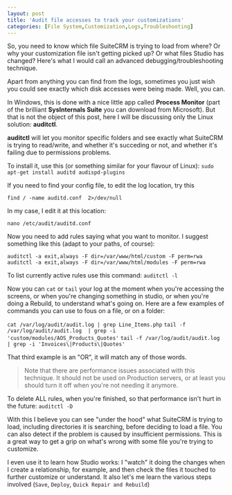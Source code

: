 ```yaml
---
layout: post
title: 'Audit file accesses to track your customizations'
categories: [File System,Customization,Logs,Troubleshooting]
---
```


So, you need to know which file SuiteCRM is trying to load from where? Or why your customization file isn't getting picked up? Or what files Studio has changed? Here's what I would call an advanced debugging/troubleshooting technique.

Apart from anything you can find from the logs, sometimes you just wish you could see exactly which disk accesses were being made. Well, you can.

In Windows, this is done with a nice little app called **Process Monitor** (part of the brilliant **SysInternals Suite** you can download from Microsoft). But that is not the object of this post, here I will be discussing only the Linux solution: **auditctl**.

**auditctl** will let you monitor specific folders and see exactly what SuiteCRM is trying to read/write, and whether it's succeding or not, and whether it's failing due to permissions problems.

To install it, use this (or something similar for your flavour of Linux):
`sudo apt-get install auditd audispd-plugins`

If you need to find your config file, to edit the log location, try this

`find / -name auditd.conf  2>/dev/null`

In my case, I edit it at this location:

`nano /etc/audit/auditd.conf`

Now you need to add rules saying what you want to monitor. I suggest something like this (adapt to your paths, of course):

`auditctl -a exit,always -F dir=/var/www/html/custom -F perm=rwa` 
`auditctl -a exit,always -F dir=/var/www/html/modules -F perm=rwa`

To list currently active rules use this command:
`auditctl -l`

Now you can `cat` or `tail` your log at the moment when you're accessing the screens, or when you're changing something in studio, or when you're doing a Rebuild, to understand what's going on. Here are a few examples of commands you can use to fous on a file, or on a folder:

`cat /var/log/audit/audit.log | grep Line_Items.php` 
`tail -f /var/log/audit/audit.log  | grep -i 'custom/modules/AOS_Products_Quotes'`
`tail -f /var/log/audit/audit.log  | grep -i 'Invoices\|Products\|Quotes'`

That third example is an "OR", it will match any of those words.

> Note that there are performance issues associated with this technique. It should not be used on Production servers, or at least you should turn it off when you're not needing it anymore.

To delete ALL rules, when you're finished, so that performance isn't hurt in the future:
`auditctl -D`

With this I believe you can see "under the hood" what SuiteCRM is trying to load, including directories it is searching, before deciding to load a file. You can also detect if the problem is caused by insufficient permissions. This is a great way to get a grip on what's wrong with some file you're trying to customize.

I even use it to learn how Studio works: I  "watch" it doing the changes when I create a relationship, for example, and then check the files it touched to further customize or understand. It also let's me learn the various steps involved (`Save`, `Deploy`, `Quick Repair and Rebuild`)